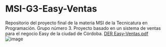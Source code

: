 # MSI-G3-Easy-Ventas
Repositorio del proyecto final de la materia MSI de la Tecnicatura en Programación. Grupo número 3. Proyecto basado en un sistema de ventas para el negocio Easy de la ciudad de Córdoba.
[DER Easy-Ventas.pdf](https://github.com/TUP-LeonardoBorgatello/MSI-G3-Easy-Ventas/files/7430524/DER.Easy-Ventas.pdf)
![image](https://user-images.githubusercontent.com/69583434/139174182-cc70d16e-cc43-4ce2-9dae-d8392cf1f278.png)
